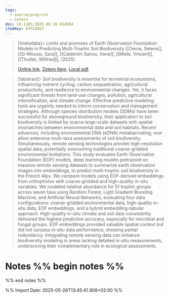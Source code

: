 ```yaml
---
tags:
  - source/preprint
  - zotero
doi: 10.1101/2025.05.16.654504
itemKey: R7FCXN2J
---
```

>[!metadata]+
> Limits and promises of Earth Observation Foundation Models in Predicting Multi-Trophic Soil Biodiversity
> [[Cerna, Selene]], [[Si-Moussi, Sara]], [[Calderón-Sanou, Irene]], [[Miele, Vincent]], [[Thuiller, Wilfried]], 
>  (2025)
> 
> [Online link](https://www.biorxiv.org/content/10.1101/2025.05.16.654504v1), [Zotero Item](zotero://select/library/items/R7FCXN2J), [Local pdf](file://C:/Users/aburg/Documents/references/zotero/storage/I6VLY9A9/Cerna2025_Limitspromises.pdf), 

>[!abstract]-
>Soil biodiversity is essential for terrestrial ecosystems, influencing nutrient cycling, carbon sequestration, agricultural productivity, and resilience to environmental changes. Yet, it faces significant threats from land-use changes, pollution, agricultural intensification, and climate change. Effective predictive modeling tools are urgently needed to inform conservation and management strategies. Although species distribution models (SDMs) have been successful for aboveground biodiversity, their application to soil biodiversity is limited by scarce large-scale datasets with spatial mismatches between environmental data and soil habitats. Recent advances, including environmental DNA (eDNA) metabarcoding, now allow extensive multi-taxa assessments of soil biodiversity. Simultaneously, remote sensing technologies provide high-resolution spatial data, potentially overcoming traditional coarse-gridded environmental limitations. This study evaluates Earth Observation Foundation (EOF) models, deep learning models pretrained on massive remote sensing datasets to summarize earth observation images into embeddings, to predict multi-trophic soil biodiversity in the French Alps. We compare models using EOF-derived embeddings from orthophotos with coarse-gridded and high-quality in-situ variables. We modeled relative abundance for 51 trophic groups across seven taxa using Random Forest, Light Gradient Boosting Machine, and Artificial Neural Networks, evaluating four data configurations: coarse-gridded environmental data, high-quality in-situ data, EOF embeddings, and a hybrid embedding-tabular approach. High-quality in-situ climate and soil data consistently delivered the highest predictive accuracy, especially for microbial and fungal groups. EOF embeddings provided valuable spatial context but did not surpass in-situ data performance, showing partial redundancy. Integrating remote sensing data can enhance biodiversity modeling in areas lacking detailed in-situ measurements, underscoring their complementary role in ecological assessments.

# Notes %% begin notes %%

%% end notes %%




%% Import Date: 2025-05-26T13:45:41.908+02:00 %%
